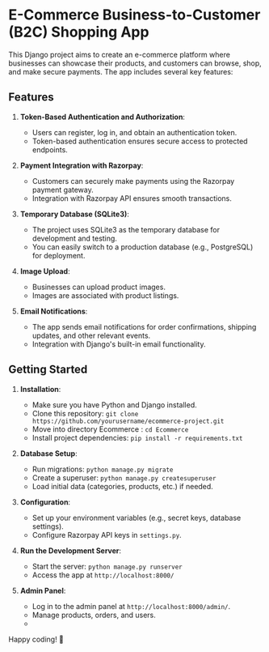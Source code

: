 # E-Commerce Business-to-Customer (B2C) Shopping App

This Django project aims to create an e-commerce platform where businesses can showcase their products, and customers can browse, shop, and make secure payments. The app includes several key features:

## Features

1. **Token-Based Authentication and Authorization**:
   - Users can register, log in, and obtain an authentication token.
   - Token-based authentication ensures secure access to protected endpoints.

2. **Payment Integration with Razorpay**:
   - Customers can securely make payments using the Razorpay payment gateway.
   - Integration with Razorpay API ensures smooth transactions.

3. **Temporary Database (SQLite3)**:
   - The project uses SQLite3 as the temporary database for development and testing.
   - You can easily switch to a production database (e.g., PostgreSQL) for deployment.

4. **Image Upload**:
   - Businesses can upload product images.
   - Images are associated with product listings.

5. **Email Notifications**:
   - The app sends email notifications for order confirmations, shipping updates, and other relevant events.
   - Integration with Django's built-in email functionality.

## Getting Started

1. **Installation**:
   - Make sure you have Python and Django installed.
   - Clone this repository: `git clone https://github.com/yourusername/ecommerce-project.git`
   - Move into directory Ecommerce : `cd Ecommerce`
   - Install project dependencies: `pip install -r requirements.txt`

2. **Database Setup**:
   - Run migrations: `python manage.py migrate`
   - Create a superuser: `python manage.py createsuperuser`
   - Load initial data (categories, products, etc.) if needed.

3. **Configuration**:
   - Set up your environment variables (e.g., secret keys, database settings).
   - Configure Razorpay API keys in `settings.py`.

4. **Run the Development Server**:
   - Start the server: `python manage.py runserver`
   - Access the app at `http://localhost:8000/`

5. **Admin Panel**:
   - Log in to the admin panel at `http://localhost:8000/admin/`.
   - Manage products, orders, and users.
   - 

Happy coding! 🚀

